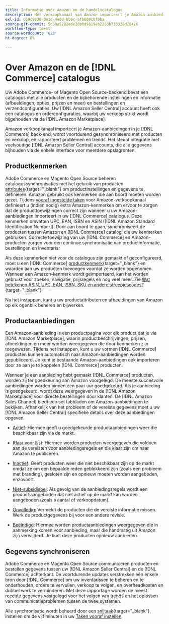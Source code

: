 ```yaml
---
title: Informatie over Amazon en de handelscatalogus
description: Het verkoopkanaal van Amazon importeert je Amazon-aanbiedingen in je Commerce-achtergrond en synchroniseert voortdurend met producten en verkopen.
exl-id: 659c9830-0a1d-4a0d-bb9c-afb609c0fbba
source-git-commit: 5d30a5282ede2db0d9619eb2263b733328d26426
workflow-type: tm+mt
source-wordcount: '623'
ht-degree: 0%

---
```


# Over Amazon en de [!DNL Commerce] catalogus

Uw Adobe Commerce- of Magento Open Source-backend bevat een catalogus met alle producten en de bijbehorende instellingen en informatie (afbeeldingen, opties, prijzen en meer) en bestellingen en verzendconfiguraties. Uw [!DNL Amazon Seller Central] account heeft ook een catalogus en orderconfiguraties, waarbij uw verkoop strikt wordt bijgehouden via de [!DNL Amazon Marketplace].

Amazon verkoopkanaal importeert je Amazon-aanbiedingen in je [!DNL Commerce] back-end, wordt voortdurend gesynchroniseerd met producten en verkoop, en rapporteert problemen en trends. Het steunt integratie met veelvoudige [!DNL Amazon Seller Central] accounts, die alle gegevens bijhouden via de enkele interface voor meerdere opslagronten.

## Productkenmerken

Adobe Commerce en Magento Open Source beheren catalogussynchronisaties met het gebruik van producten [attributes](https://docs.magento.com/user-guide/catalog/product-attributes.html){target=&quot;_blank&quot;} om productinstellingen en gegevens te definiëren. Amazon gebruikt ook kenmerken die aan boord moeten worden gezet. Tijdens [vooraf ingestelde taken](./amazon-pre-setup-tasks.md) voor Amazon-verkoopkanaal definieert u (indien nodig) extra Amazon-kenmerken om ervoor te zorgen dat de producttoewijzingen correct zijn wanneer u uw Amazon-aanbiedingen importeert in uw [!DNL Commerce] catalogus. Deze kenmerken omvatten UPC, EAN, ISBN en ASIN ([!DNL Amazon Standard Identification Number]). Door aan boord te gaan, synchroniseert de producten tussen Amazon en [!DNL Commerce] catalogi die uw kenmerken gebruiken. Correcte toewijzing van uw [!DNL Commerce] en Amazon-producten zorgen voor een continue synchronisatie van productinformatie, bestellingen en inventaris.

Als deze kenmerken niet voor de catalogus zijn gemaakt of geconfigureerd, moet u een [!DNL Commerce] [productkenmerk](https://docs.magento.com/user-guide/catalog/product-attributes.html){target=&quot;_blank&quot;} en waarden aan uw producten toevoegen voordat ze worden opgenomen. Wanneer een Amazon-kenmerk wordt geïmporteerd, kan het worden gebruikt voor zoeken, navigatie, prijsregels en nog veel meer. Zie [Wat betekenen ASIN, UPC, EAN, ISBN, SKU en andere streepjescodes?](https://sellerskills.com/multi-channel-operations/what-asin-upc-ean-isbn-sku-and-other-barcodes-mean/#what-is-isbn-number){target=&quot;_blank&quot;}

Na het instappen, kunt u uw productattributen en afbeeldingen van Amazon op elk ogenblik beheren en bijwerken.

## Productaanbiedingen

Een Amazon-aanbieding is een productpagina voor elk product dat je via [!DNL Amazon Marketplace], waarin productbeschrijvingen, prijzen, afbeeldingen en meer worden weergegeven die door kenmerken zijn toegewezen. Tijdens het instappen, kunt u uw vormen [!DNL Commerce] producten kunnen automatisch naar Amazon-aanbiedingen worden gepubliceerd. Je kunt je bestaande Amazon-aanbiedingen ook importeren door ze aan je te koppelen [!DNL Commerce] producten.

Wanneer je een aanbieding hebt gemaakt [!DNL Commerce] producten, worden zij ter goedkeuring aan Amazon voorgelegd. De meeste succesvolle aanbiedingen worden binnen een paar uur goedgekeurd. Als je aanbieding is goedgekeurd, wordt deze weergegeven in de [!DNL Amazon Marketplace] voor directe bestellingen door klanten. De [!DNL Amazon Sales Channel] biedt een set tabbladen om Amazon-aanbiedingen te bekijken. Afhankelijk van het probleem of de vereiste gegevens moet u uw [!DNL Amazon Seller Central] specifieke details over deze aanbiedingen opgeven.

- [Actief](./active-listings.md): Hiermee geeft u goedgekeurde productaanbiedingen weer die beschikbaar zijn via de markt.

- [Klaar voor lijst](./ready-to-list.md): Hiermee worden producten weergegeven die voldoen aan de vereisten voor aanbiedingsregels en die klaar zijn om naar Amazon te publiceren.

- [Inactief](./inactive-listings.md): Geeft producten weer die niet beschikbaar zijn op de markt omdat ze om een bepaalde reden geblokkeerd zijn (zoals een probleem met branding), gesloten zijn en opnieuw moeten worden aangeboden, enzovoort.

- [Niet-subsidiabel](./ineligible-listings.md): Als gevolg van de aanbiedingsregels wordt een product aangeboden dat niet actief op de markt kan worden aangeboden (zoals `0` aantal of verkoopdatum).

- [Onvolledig](./incomplete-listings.md): Vermeldt de producten die de vereiste informatie missen. Werk de productgegevens bij voor een andere revisie.

- [Beëindigd](./ended-listings.md): Hiermee worden productaanbiedingen weergegeven die in aanmerking komen voor aanbieding, maar die handmatig uit Amazon zijn verwijderd. Je kunt deze producten opnieuw aanbieden.

## Gegevens synchroniseren

Adobe Commerce en Magento Open Source communiceren producten en bestellen gegevens tussen uw [!DNL Amazon Seller Central] en de [!DNL Commerce] achterkant. De voortdurende updates verstrekken één enkele bron door [!DNL Commerce] om uw inventarissen te beheren en te onderhouden, orders te vervullen, verkoop te volgen, en overheadkosten en dubbel werk te verminderen. Met deze rapportage worden de meest recente gegevens vastgelegd voor het volgen van trends en het oplossen van communicatieproblemen tussen de twee systemen.

Alle synchronisatie wordt beheerd door een [snijtaak](https://docs.magento.com/user-guide/system/cron.html){target=&quot;_blank&quot;}, instellen om de vijf minuten in uw [Taken vooraf instellen](./amazon-pre-setup-tasks.md).
